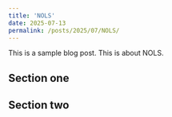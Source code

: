 ```yaml
---
title: 'NOLS'
date: 2025-07-13
permalink: /posts/2025/07/NOLS/
---
```


This is a sample blog post. This is about NOLS.



Section one
--

Section two
--
